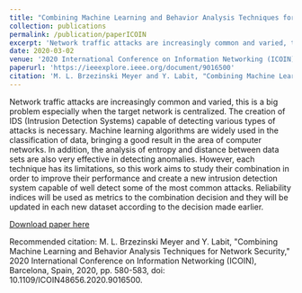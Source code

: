 ```yaml
---
title: "Combining Machine Learning and Behavior Analysis Techniques for Network Security"
collection: publications
permalink: /publication/paperICOIN
excerpt: 'Network traffic attacks are increasingly common and varied, this is a big problem especially when the target network is centralized. The creation of IDS (Intrusion Detection Systems) capable of detecting various types of attacks is necessary. Machine learning algorithms are widely used in the classification of data, bringing a good result in the area of computer networks. In addition, the analysis of entropy and distance between data sets are also very effective in detecting anomalies. However, each technique has its limitations, so this work aims to study their combination in order to improve their performance and create a new intrusion detection system capable of well detect some of the most common attacks. Reliability indices will be used as metrics to the combination decision and they will be updated in each new dataset according to the decision made earlier.'
date: 2020-03-02
venue: '2020 International Conference on Information Networking (ICOIN)'
paperurl: 'https://ieeexplore.ieee.org/document/9016500'
citation: 'M. L. Brzezinski Meyer and Y. Labit, "Combining Machine Learning and Behavior Analysis Techniques for Network Security," 2020 International Conference on Information Networking (ICOIN), Barcelona, Spain, 2020, pp. 580-583, doi: 10.1109/ICOIN48656.2020.9016500.'
---
```

Network traffic attacks are increasingly common and varied, this is a big problem especially when the target network is centralized. The creation of IDS (Intrusion Detection Systems) capable of detecting various types of attacks is necessary. Machine learning algorithms are widely used in the classification of data, bringing a good result in the area of computer networks. In addition, the analysis of entropy and distance between data sets are also very effective in detecting anomalies. However, each technique has its limitations, so this work aims to study their combination in order to improve their performance and create a new intrusion detection system capable of well detect some of the most common attacks. Reliability indices will be used as metrics to the combination decision and they will be updated in each new dataset according to the decision made earlier.

[Download paper here](http://laurabrzmeyer.github.io/files/paperICOIN.pdf)

Recommended citation: M. L. Brzezinski Meyer and Y. Labit, "Combining Machine Learning and Behavior Analysis Techniques for Network Security," 2020 International Conference on Information Networking (ICOIN), Barcelona, Spain, 2020, pp. 580-583, doi: 10.1109/ICOIN48656.2020.9016500.
